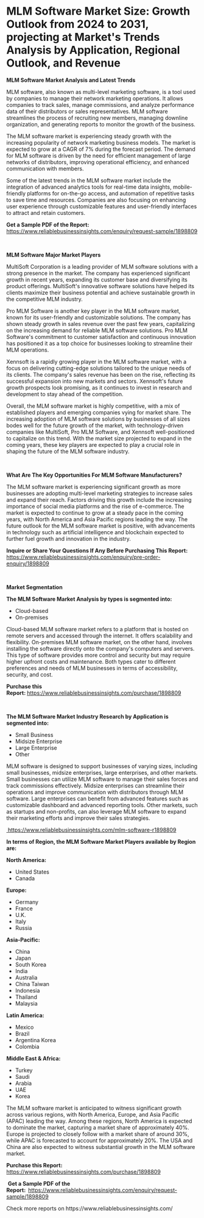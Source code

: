 <p><h1>MLM Software Market Size: Growth Outlook from 2024 to 2031, projecting at Market's Trends Analysis by Application, Regional Outlook, and Revenue</h1></p><p><strong>MLM Software Market Analysis and Latest Trends</strong></p>
<p><p>MLM software, also known as multi-level marketing software, is a tool used by companies to manage their network marketing operations. It allows companies to track sales, manage commissions, and analyze performance data of their distributors or sales representatives. MLM software streamlines the process of recruiting new members, managing downline organization, and generating reports to monitor the growth of the business.</p><p>The MLM software market is experiencing steady growth with the increasing popularity of network marketing business models. The market is expected to grow at a CAGR of 7% during the forecast period. The demand for MLM software is driven by the need for efficient management of large networks of distributors, improving operational efficiency, and enhanced communication with members.</p><p>Some of the latest trends in the MLM software market include the integration of advanced analytics tools for real-time data insights, mobile-friendly platforms for on-the-go access, and automation of repetitive tasks to save time and resources. Companies are also focusing on enhancing user experience through customizable features and user-friendly interfaces to attract and retain customers.</p></p>
<p><strong>Get a Sample PDF of the Report:&nbsp;</strong> <a href="https://www.reliablebusinessinsights.com/enquiry/request-sample/1898809">https://www.reliablebusinessinsights.com/enquiry/request-sample/1898809</a></p>
<p>&nbsp;</p>
<p><strong>MLM Software Major Market Players</strong></p>
<p><p>MultiSoft Corporation is a leading provider of MLM software solutions with a strong presence in the market. The company has experienced significant growth in recent years, expanding its customer base and diversifying its product offerings. MultiSoft's innovative software solutions have helped its clients maximize their business potential and achieve sustainable growth in the competitive MLM industry.</p><p>Pro MLM Software is another key player in the MLM software market, known for its user-friendly and customizable solutions. The company has shown steady growth in sales revenue over the past few years, capitalizing on the increasing demand for reliable MLM software solutions. Pro MLM Software's commitment to customer satisfaction and continuous innovation has positioned it as a top choice for businesses looking to streamline their MLM operations.</p><p>Xennsoft is a rapidly growing player in the MLM software market, with a focus on delivering cutting-edge solutions tailored to the unique needs of its clients. The company's sales revenue has been on the rise, reflecting its successful expansion into new markets and sectors. Xennsoft's future growth prospects look promising, as it continues to invest in research and development to stay ahead of the competition.</p><p>Overall, the MLM software market is highly competitive, with a mix of established players and emerging companies vying for market share. The increasing adoption of MLM software solutions by businesses of all sizes bodes well for the future growth of the market, with technology-driven companies like MultiSoft, Pro MLM Software, and Xennsoft well-positioned to capitalize on this trend. With the market size projected to expand in the coming years, these key players are expected to play a crucial role in shaping the future of the MLM software industry.</p></p>
<p>&nbsp;</p>
<p><strong>What Are The Key Opportunities For MLM Software Manufacturers?</strong></p>
<p><p>The MLM software market is experiencing significant growth as more businesses are adopting multi-level marketing strategies to increase sales and expand their reach. Factors driving this growth include the increasing importance of social media platforms and the rise of e-commerce. The market is expected to continue to grow at a steady pace in the coming years, with North America and Asia Pacific regions leading the way. The future outlook for the MLM software market is positive, with advancements in technology such as artificial intelligence and blockchain expected to further fuel growth and innovation in the industry.</p></p>
<p><strong>Inquire or Share Your Questions If Any Before Purchasing This Report:</strong> <a href="https://www.reliablebusinessinsights.com/enquiry/pre-order-enquiry/1898809">https://www.reliablebusinessinsights.com/enquiry/pre-order-enquiry/1898809</a></p>
<p>&nbsp;</p>
<p><strong>Market Segmentation</strong></p>
<p><strong>The MLM Software Market Analysis by types is segmented into:</strong></p>
<p><ul><li>Cloud-based</li><li>On-premises</li></ul></p>
<p><p>Cloud-based MLM software market refers to a platform that is hosted on remote servers and accessed through the internet. It offers scalability and flexibility. On-premises MLM software market, on the other hand, involves installing the software directly onto the company's computers and servers. This type of software provides more control and security but may require higher upfront costs and maintenance. Both types cater to different preferences and needs of MLM businesses in terms of accessibility, security, and cost.</p></p>
<p><strong>Purchase this Report:&nbsp;</strong><a href="https://www.reliablebusinessinsights.com/purchase/1898809">https://www.reliablebusinessinsights.com/purchase/1898809</a></p>
<p>&nbsp;</p>
<p><strong>The MLM Software Market Industry Research by Application is segmented into:</strong></p>
<p><ul><li>Small Business</li><li>Midsize Enterprise</li><li>Large Enterprise</li><li>Other</li></ul></p>
<p><p>MLM software is designed to support businesses of varying sizes, including small businesses, midsize enterprises, large enterprises, and other markets. Small businesses can utilize MLM software to manage their sales forces and track commissions effectively. Midsize enterprises can streamline their operations and improve communication with distributors through MLM software. Large enterprises can benefit from advanced features such as customizable dashboard and advanced reporting tools. Other markets, such as startups and non-profits, can also leverage MLM software to expand their marketing efforts and improve their sales strategies.</p></p>
<p><a href="https://www.reliablebusinessinsights.com/mlm-software-r1898809">&nbsp;https://www.reliablebusinessinsights.com/mlm-software-r1898809</a></p>
<p><strong>In terms of Region, the MLM Software Market Players available by Region are:</strong></p>
<p>
    <p> <strong> North America: </strong>
        <ul>
            <li>United States</li>
            <li>Canada</li>
        </ul>
        </p> 
    <p> <strong> Europe: </strong>
        <ul>
            <li>Germany</li>
            <li>France</li>
            <li>U.K.</li>
            <li>Italy</li>
            <li>Russia</li>
        </ul>
        </p> 
    <p> <strong> Asia-Pacific: </strong>
        <ul>
            <li>China</li>
            <li>Japan</li>
            <li>South Korea</li>
            <li>India</li>
            <li>Australia</li>
            <li>China Taiwan</li>
            <li>Indonesia</li>
            <li>Thailand</li>
            <li>Malaysia</li>
        </ul>
        </p> 
    <p> <strong> Latin America: </strong>
        <ul>
            <li>Mexico</li>
            <li>Brazil</li>
            <li>Argentina Korea</li>
            <li>Colombia</li>
        </ul>
        </p> 
    <p> <strong> Middle East & Africa: </strong>
        <ul>
            <li>Turkey</li>
            <li>Saudi</li>
            <li>Arabia</li>
            <li>UAE</li>
            <li>Korea</li>
        </ul>
    </p>
    </p>
<p><p>The MLM software market is anticipated to witness significant growth across various regions, with North America, Europe, and Asia Pacific (APAC) leading the way. Among these regions, North America is expected to dominate the market, capturing a market share of approximately 40%. Europe is projected to closely follow with a market share of around 30%, while APAC is forecasted to account for approximately 20%. The USA and China are also expected to witness substantial growth in the MLM software market.</p></p>
<p><strong>Purchase this Report: </strong><a href="https://www.reliablebusinessinsights.com/purchase/1898809">https://www.reliablebusinessinsights.com/purchase/1898809</a></p>
<p>&nbsp;<strong>Get a Sample PDF of the Report:&nbsp;&nbsp;</strong><a href="https://www.reliablebusinessinsights.com/enquiry/request-sample/1898809">https://www.reliablebusinessinsights.com/enquiry/request-sample/1898809</a></p>
<p><strong></strong></p>
<p>Check more reports on https://www.reliablebusinessinsights.com/</p>